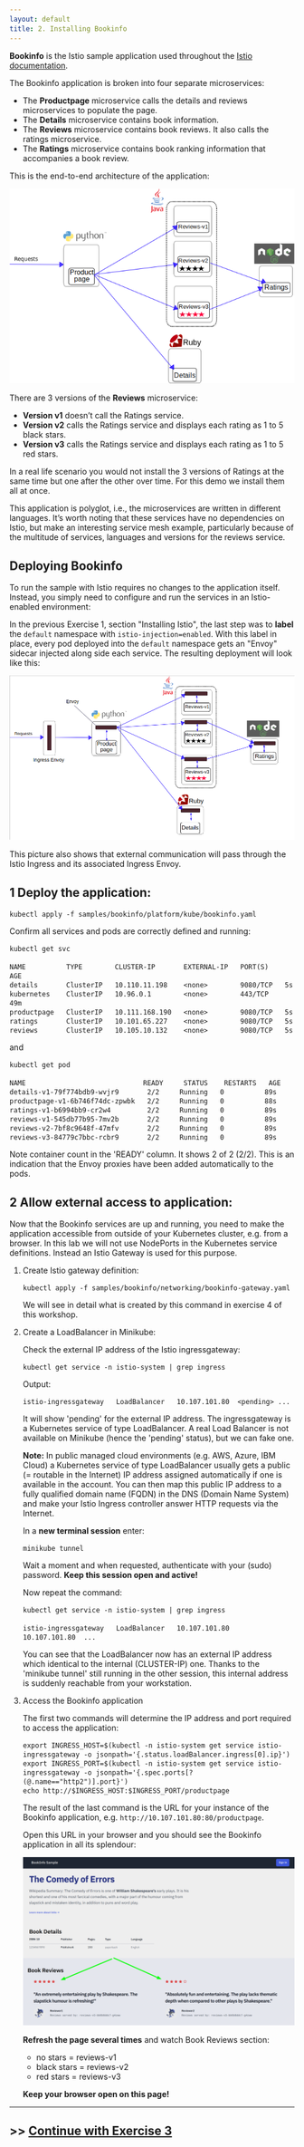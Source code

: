 ```yaml
---
layout: default
title: 2. Installing Bookinfo
---
```


**Bookinfo** is the Istio sample application used throughout the [Istio documentation](https://istio.io/latest/docs/examples/bookinfo/). 

The Bookinfo application is broken into four separate microservices:

* The **Productpage** microservice calls the details and reviews microservices to populate the page.
* The **Details** microservice contains book information.
* The **Reviews** microservice contains book reviews. It also calls the ratings microservice.
* The **Ratings** microservice contains book ranking information that accompanies a book review.

This is the end-to-end architecture of the application:

![Bookinfo w/o Istio](../images/bookinfo_no_istio.png)
  
There are 3 versions of the **Reviews** microservice:
* **Version v1** doesn’t call the Ratings service.
* **Version v2** calls the Ratings service and displays each rating as 1 to 5 black stars.
* **Version v3** calls the Ratings service and displays each rating as 1 to 5 red stars.

In a real life scenario you would not install the 3 versions of Ratings at the same time but one after the other over time. For this demo we install them all at once.

This application is polyglot, i.e., the microservices are written in different languages. It’s worth noting that these services have no dependencies on Istio, but make an interesting service mesh example, particularly because of the multitude of services, languages and versions for the reviews service.

## Deploying Bookinfo

To run the sample with Istio requires no changes to the application itself. Instead, you simply need to configure and run the services in an Istio-enabled environment: 

In the previous Exercise 1, section "Installing Istio", the last step was to **label** the `default` namespace with `istio-injection=enabled`. With this label in place, every pod deployed into the `default` namespace gets an "Envoy" sidecar injected along side each service. The resulting deployment will look like this:

![Bookinfo w/o Istio](../images/bookinfo_w_istio.png)

This picture also shows that external communication will pass through the Istio Ingress and its associated Ingress Envoy.

## 1 Deploy the application:

```
kubectl apply -f samples/bookinfo/platform/kube/bookinfo.yaml
```

Confirm all services and pods are correctly defined and running:

```
kubectl get svc

NAME          TYPE        CLUSTER-IP       EXTERNAL-IP   PORT(S)    AGE
details       ClusterIP   10.110.11.198    <none>        9080/TCP   5s
kubernetes    ClusterIP   10.96.0.1        <none>        443/TCP    49m
productpage   ClusterIP   10.111.168.190   <none>        9080/TCP   5s
ratings       ClusterIP   10.101.65.227    <none>        9080/TCP   5s
reviews       ClusterIP   10.105.10.132    <none>        9080/TCP   5s
```

and

```
kubectl get pod

NAME                             READY     STATUS    RESTARTS   AGE
details-v1-79f774bdb9-wvjr9       2/2     Running   0          89s
productpage-v1-6b746f74dc-zpwbk   2/2     Running   0          88s
ratings-v1-b6994bb9-cr2w4         2/2     Running   0          89s
reviews-v1-545db77b95-7mv2b       2/2     Running   0          89s
reviews-v2-7bf8c9648f-47mfv       2/2     Running   0          89s
reviews-v3-84779c7bbc-rcbr9       2/2     Running   0          89s
```

Note container count in the 'READY' column. It shows 2 of 2 (2/2). This is an indication that the Envoy proxies have been added automatically to the pods.

## 2 Allow external access to application:

Now that the Bookinfo services are up and running, you need to make the application accessible from outside of your Kubernetes cluster, e.g. from a browser. In this lab we will not use NodePorts in the Kubernetes service definitions. Instead an Istio Gateway is used for this purpose.

1. Create Istio gateway definition:

    ```
    kubectl apply -f samples/bookinfo/networking/bookinfo-gateway.yaml
    ```

    We will see in detail what is created by this command in exercise 4 of this workshop.

2. Create a LoadBalancer in Minikube: 

    Check the external IP address of the Istio ingressgateway:

    ```
    kubectl get service -n istio-system | grep ingress
    ```
    
    Output:

    ```
    istio-ingressgateway   LoadBalancer   10.107.101.80  <pending> ...   
    ```

    It will show 'pending' for the external IP address. The ingressgateway is a Kubernetes service of type LoadBalancer. A real Load Balancer is not available on Minikube (hence the 'pending' status), but we can fake one.


    **Note:** In public managed cloud environments (e.g. AWS, Azure, IBM Cloud) a Kubernetes service of type LoadBalancer usually gets a public (= routable in the Internet) IP address assigned automatically if one is available in the account. You can then map this public IP address to a fully qualified domain name (FQDN) in the DNS (Domain Name System) and make your Istio Ingress controller answer HTTP requests via the Internet. 


    In a **new terminal session** enter:

    ```
    minikube tunnel
    ```

    Wait a moment and when requested, authenticate with your (sudo) password. **Keep this session open and active!**

    Now repeat the command:

    ```
    kubectl get service -n istio-system | grep ingress
    
    istio-ingressgateway   LoadBalancer   10.107.101.80    10.107.101.80  ...   
    ```

    You can see that the LoadBalancer now has an external IP address which identical to the internal (CLUSTER-IP) one. Thanks to the 'minikube tunnel' still running in the other session, this internal address is suddenly reachable from your workstation. 

3. Access the Bookinfo application

    The first two commands will determine the IP address and port required to access the application:

   ```
   export INGRESS_HOST=$(kubectl -n istio-system get service istio-ingressgateway -o jsonpath='{.status.loadBalancer.ingress[0].ip}')
   export INGRESS_PORT=$(kubectl -n istio-system get service istio-ingressgateway -o jsonpath='{.spec.ports[?(@.name=="http2")].port}')
   echo http://$INGRESS_HOST:$INGRESS_PORT/productpage
   ```

    The result of the last command is the URL for your instance of the Bookinfo application, e.g. `http://10.107.101.80:80/productpage`.  

    Open this URL in your browser and you should see the Bookinfo application in all its splendour:

    ![Bookinfo UI](../images/bookinfo_ui.png)

    **Refresh the page several times** and watch Book Reviews section: 
    * no stars = reviews-v1
    * black stars = reviews-v2
    * red stars = reviews-v3
  
    **Keep your browser open on this page!**

---

## >> [Continue with Exercise 3](exercise3.md)